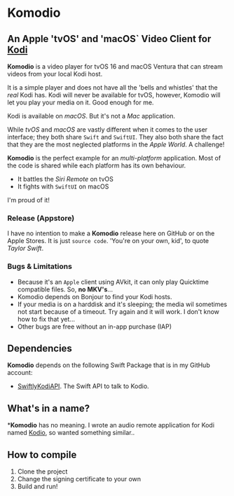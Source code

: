 #  Komodio

## An Apple 'tvOS' and 'macOS` Video Client for  [Kodi](https://kodi.tv)

**Komodio** is a video player for tvOS 16 and macOS Ventura that can stream videos from your local Kodi host.

It is a simple player and does not have all the 'bells and whistles' that the *real* Kodi has. Kodi will never be available for tvOS, however, Komodio will let you play your media on it. Good enough for me.

Kodi is available on *macOS*. But it's not a *Mac* application.

While *tvOS* and *macOS* are vastly different when it comes to the user interface; they both share `Swift` and `SwiftUI`. They also both share the fact that they are the most neglected platforms in the *Apple World*. A challenge!

**Komodio** is the perfect example for an *multi-platform* application. Most of the code is shared while each platform has its own behaviour.

- It battles the *Siri Remote* on tvOS
- It fights with `SwiftUI` on macOS

I'm proud of it!

### Release (Appstore)

I have no intention to make a **Komodio** release here on GitHub or on the Apple Stores. It is just `source code`. 'You're on your own, kid', to quote *Taylor Swift*.

### Bugs & Limitations

- Because it's an `Apple` client using AVkit, it can only play Quicktime compatible files. So, **no MKV's**...
- Komodio depends on Bonjour to find your Kodi hosts.
- If your media is on a harddisk and it's sleeping; the media wil sometimes not start because of a timeout. Try again and it will work. I don't know how to fix that yet...
- Other bugs are free without an in-app purchase (IAP)

## Dependencies

**Komodio** depends on the following Swift Package that is in my GitHub account:

- [SwiftlyKodiAPI](https://github.com/Desbeers/swiftlykodiapi). The Swift API to talk to Kodio.

## What's in a name?

***Komodio** has no meaning. I wrote an audio remote application for Kodi named [Kodio](https://github.com/Desbeers/Kodio/), so wanted something similar..

## How to compile

1. Clone the project
2. Change the signing certificate to your own
2. Build and run!
